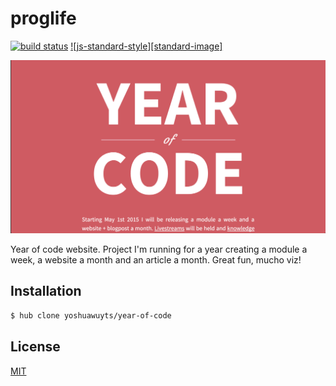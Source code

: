 # proglife
[![build status][travis-image]][travis-url]
[![js-standard-style][standard-image]][standard-url]

![screenshot](./screenshot.png)

Year of code website. Project I'm running for a year creating a module a week,
a website a month and an article a month. Great fun, mucho viz!

## Installation
```bash
$ hub clone yoshuawuyts/year-of-code
```

## License
[MIT](https://tldrlegal.com/license/mit-license)

[travis-image]: https://img.shields.io/travis/yoshuawuyts/proglife.svg?style=flat-square
[travis-url]: https://travis-ci.org/yoshuawuyts/proglife
[standard-url]: https://github.com/feross/standard
